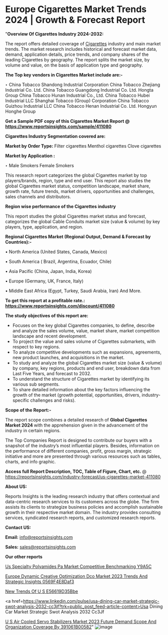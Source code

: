 # Europe Cigarettes Market Trends 2024 | Growth & Forecast Report

"<strong>Overview Of Cigarettes Industry 2024-2032:</strong>

The report offers detailed coverage of <a href=https://www.reportsinsights.com/sample/411080>Cigarettes</a> industry and main market trends. The market research includes historical and forecast market data, demand, application details, price trends, and company shares of the leading Cigarettes by geography. The report splits the market size, by volume and value, on the basis of application type and geography.

<strong>The Top key vendors in Cigarettes Market include are:- </strong>

‣ China Tobacco Shandong Industrial Corporation
China Tobacco Zhejiang Industrial Co. Ltd.
China Tobacco Guangdong Industrial Co. Ltd.
Hongta Group
China Tobacco Hunan Industrial Co., Ltd.
China Tobacco Hubei Industrial LLC
Shanghai Tobacco (Group) Corporation
China Tobacco Guizhou Industrial LLC
China Tobacco Henan Industrial Co. Ltd.
Hongyun Honghe Group

<strong>Get a Sample PDF copy of this Cigarettes Market Report </strong><strong>@ <a href=https://www.reportsinsights.com/sample/411080 style=color:#0000ff;>https://www.reportsinsights.com/sample/411080</a> </strong>

<strong>Cigarettes Industry Segmentation covered are:</strong>

<strong>Market by Order Type: </strong>
Filter cigarettes
Menthol cigarettes
Clove cigarettes

<strong>Market by Application :</strong>

‣ Male Smokers
Female Smokers

This research report categorizes the global Cigarettes market by top players/brands, region, type and end user. This report also studies the global Cigarettes market status, competition landscape, market share, growth rate, future trends, market drivers, opportunities and challenges, sales channels and distributors.

<strong>Region wise performance of the Cigarettes industry</strong><strong> </strong>

This report studies the global Cigarettes market status and forecast, categorizes the global Cable Conduits market size (value &amp; volume) by key players, type, application, and region. 

<strong>Regional Cigarettes Market (Regional Output, Demand &amp; Forecast by Countries):-</strong>

• North America (United States, Canada, Mexico)

• South America ( Brazil, Argentina, Ecuador, Chile)

• Asia Pacific (China, Japan, India, Korea)

• Europe (Germany, UK, France, Italy)

• Middle East Africa (Egypt, Turkey, Saudi Arabia, Iran) And More.

<strong>To get this report at a profitable rate.: <a href=https://www.reportsinsights.com/discount/411080 style=color:#0000ff;>https://www.reportsinsights.com/discount/411080</a></strong>

<strong>The study objectives of this report are:</strong>
<ul>
  <li>Focuses on the key global Cigarettes companies, to define, describe and analyze the sales volume, value, market share, market competition landscape and recent development.</li>
  <li>To project the value and sales volume of Cigarettes submarkets, with respect to key regions.</li>
  <li>To analyze competitive developments such as expansions, agreements, new product launches, and acquisitions in the market.</li>
  <li>To study and analyze the global Cigarettes market size (value &amp; volume) by company, key regions, products and end user, breakdown data from Last Five Years, and forecast to 2032.</li>
  <li>To understand the structure of Cigarettes market by identifying its various sub segments.</li>
  <li>To share detailed information about the key factors influencing the growth of the market (growth potential, opportunities, drivers, industry-specific challenges and risks).</li>
</ul>
<strong>Scope of the Report:-</strong><strong> </strong>

The report scope combines a detailed research of <strong>Global Cigarettes Market 2024 </strong>with the apprehension given in the advancement of the industry in certain regions.

The Top Companies Report is designed to contribute our buyers with a snapshot of the industry’s most influential players. Besides, information on the performance of different companies, profit, gross margin, strategic initiative and more are presented through various resources such as tables, charts, and info graphic.

<strong>Access full Report Description, TOC, Table of Figure, Chart, etc. </strong>@   <a href=https://reportsinsights.com/industry-forecast/us-cigarettes-market-411080 style=color:#0000ff;>https://reportsinsights.com/industry-forecast/us-cigarettes-market-411080</a>

<strong>About US:</strong>

Reports Insights is the leading research industry that offers contextual and data-centric research services to its customers across the globe. The firm assists its clients to strategize business policies and accomplish sustainable growth in their respective market domain. The industry provides consulting services, syndicated research reports, and customized research reports.

<strong>Contact US:</strong>

<p class=""""><b>Email:</b> <a href=mailto:info@reportsinsights.com>info@reportsinsights.com</a></p>
<p class=""""><b>Sales:</b> <a href=mailto:sales@reportsinsights.com>sales@reportsinsights.com</a></p>

<strong>Our other reports</strong>

<a href=https://www.linkedin.com/pulse/us-specialty-polyamides-pa-market-competitive-benchmarking-y9a5c/>Us Specialty Polyamides Pa Market Competitive Benchmarking Y9A5C</a>

<a href=https://medium.com/@achalwankhede15/europe-dynamic-creative-optimization-dco-market-2023-trends-and-strategic-insights-0569f4e8daf3>Europe Dynamic Creative Optimization Dco Market 2023 Trends And Strategic Insights 0569F4E8Daf3</a>

<a href=https://medium.com/@amanmandal1286/new-trends-of-u-s-e56619d35bbe>New Trends Of U S E56619D35Bbe</a>

<a href=https://www.linkedin.com/pulse/usa-dining-car-market-strategic-swot-analysis-2032-cc3jf?trk=public_post_feed-article-content>Usa Dining Car Market Strategic Swot Analysis 2032 Cc3Jf</a>

<a href=https://medium.com/@aneetapatil1234/u-s-air-cooled-servo-stabilizers-market-2023-future-demand-scope-and-organization-coverage-by-391061b00582>U S Air Cooled Servo Stabilizers Market 2023 Future Demand Scope And Organization Coverage By 391061B00582</a>"
![image](https://github.com/Reportsinsights123/RIgrowth/assets/158415881/d965688a-285e-436c-af7a-7015558117f5)

